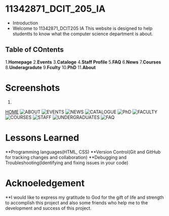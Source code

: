 # 11342871_DCIT_205_IA
+ Introduction
+ Welcome to 11342871_DCIT205 IA  This website is designed to help studentts to know what the computer science department is about.

## Table of COntents

1.**Homepage**
2.**Events**
3.**Cataloge**
4.**Staff Profile**
5.**FAQ**
6.**News**
7.**Courses**
8.**Underagradute**
9.**Fculty**
10.**PhD**
11.**About**


# Screenshots

1.
[HOME](ss/Document.png)
![ABOUT](ss/About.png)
![EVENTS](ss/Events-Computer-Science-Department.png)
![NEWS](ss/news.png)
![CATALOGUE](ss/Catalogue.png)
![PhD](ss/127-0-0-1-5501-phd-html.png)
![FACULTY](ss/Our-Faculty.png)
![COURSES](ss/127-0-0-1-5501-courses-html.png)
![STAFF](ss/Staff.png)
![UNDERGRADUATES](ss/Undergraduate-Programmes.png)
![FAQ](ss/faq.png)

# Lessons Learned
**Programming languages(HTML, CSS)
**Version Control(Git and GitHub for tracking changes and collaboration)
**Debugging and Troubleshooting(Identifying and fixing issues in your code)


# Acknoeledgement
**I would like to express my gratitude to God for the gift of life and strength to accomplish this project and also some friends who help me  to the development and success of this project.


